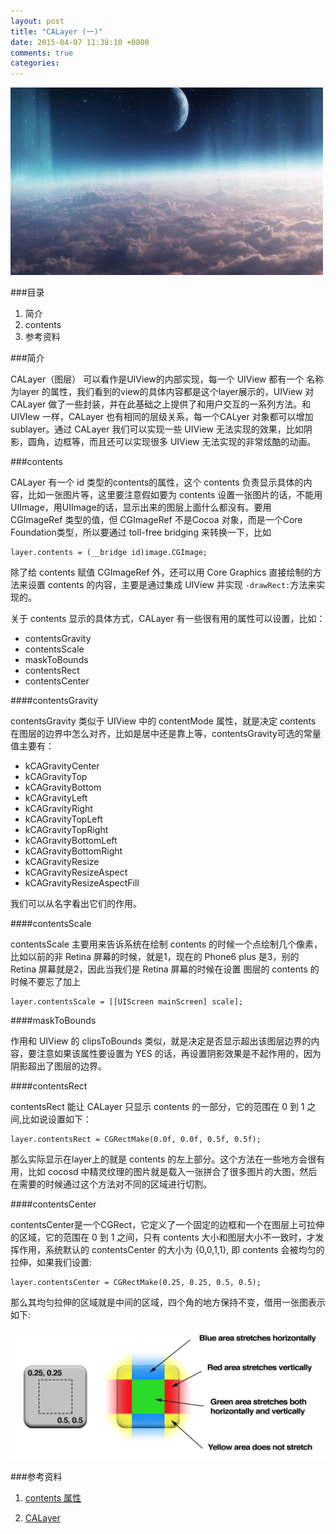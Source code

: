 ```yaml
---
layout: post
title: "CALayer (一)"
date: 2015-04-07 11:38:10 +0800
comments: true
categories: 
---
```

![](/images/201504071154.png)

###目录

1. 简介
2. contents
3. 参考资料

###简介

CALayer（图层） 可以看作是UIView的内部实现，每一个 UIView 都有一个 名称为layer 的属性，我们看到的view的具体内容都是这个layer展示的，UIView 对 CALayer 做了一些封装，并在此基础之上提供了和用户交互的一系列方法。和 UIVIew 一样，CALayer 也有相同的层级关系，每一个CALyer 对象都可以增加 sublayer。通过 CALayer 我们可以实现一些 UIView 无法实现的效果，比如阴影，圆角，边框等，而且还可以实现很多 UIView 无法实现的非常炫酷的动画。

###contents

CALayer 有一个 id 类型的contents的属性，这个 contents 负责显示具体的内容，比如一张图片等，这里要注意假如要为 contents 设置一张图片的话，不能用UIImage，用UIImage的话，显示出来的图层上面什么都没有。要用 CGImageRef 类型的值，但 CGImageRef 不是Cocoa 对象，而是一个Core Foundation类型，所以要通过 toll-free bridging 来转换一下，比如

```objc
layer.contents = (__bridge id)image.CGImage;
```
除了给 contents 赋值 CGImageRef 外，还可以用 Core Graphics 直接绘制的方法来设置 contents 的内容，主要是通过集成 UIView 并实现 `-drawRect:`方法来实现的。

关于 contents 显示的具体方式，CALayer 有一些很有用的属性可以设置，比如：

* contentsGravity
* contentsScale
* maskToBounds
* contentsRect
* contentsCenter


####contentsGravity

contentsGravity 类似于 UIView 中的 contentMode 属性，就是决定 contents 在图层的边界中怎么对齐，比如是居中还是靠上等，contentsGravity可选的常量值主要有：

* kCAGravityCenter
* kCAGravityTop
* kCAGravityBottom
* kCAGravityLeft
* kCAGravityRight
* kCAGravityTopLeft
* kCAGravityTopRight
* kCAGravityBottomLeft
* kCAGravityBottomRight
* kCAGravityResize
* kCAGravityResizeAspect
* kCAGravityResizeAspectFill

我们可以从名字看出它们的作用。

####contentsScale

contentsScale 主要用来告诉系统在绘制 contents 的时候一个点绘制几个像素，比如以前的非 Retina 屏幕的时候，就是1，现在的 Phone6 plus 是3，别的 Retina 屏幕就是2，因此当我们是 Retina 屏幕的时候在设置 图层的 contents 的时候不要忘了加上

```objc
layer.contentsScale = [[UIScreen mainScreen] scale];
```
####maskToBounds

作用和 UIView 的 clipsToBounds 类似，就是决定是否显示超出该图层边界的内容，要注意如果该属性要设置为 YES 的话，再设置阴影效果是不起作用的，因为阴影超出了图层的边界。

####contentsRect

contentsRect 能让 CALayer 只显示 contents 的一部分，它的范围在 0 到 1 之间,比如说设置如下：

```objc
layer.contentsRect = CGRectMake(0.0f, 0.0f, 0.5f, 0.5f);
```

那么实际显示在layer上的就是 contents 的左上部分。这个方法在一些地方会很有用，比如 cocosd 中精灵纹理的图片就是载入一张拼合了很多图片的大图，然后在需要的时候通过这个方法对不同的区域进行切割。

####contentsCenter

contentsCenter是一个CGRect，它定义了一个固定的边框和一个在图层上可拉伸的区域，它的范围在 0 到 1 之间，只有 contents 大小和图层大小不一致时，才发挥作用，系统默认的 contentsCenter 的大小为 {0,0,1,1}, 即 contents 会被均匀的拉伸，如果我们设置:

```objc
layer.contentsCenter = CGRectMake(0.25, 0.25, 0.5, 0.5);
```

那么其均匀拉伸的区域就是中间的区域，四个角的地方保持不变，借用一张图表示如下:

![](/images/contentsCenter.png)



###参考资料
1. [contents 属性](http://zsisme.gitbooks.io/ios-/content/chapter2/the-contents-image.html)

2. [CALayer](https://developer.apple.com/library/mac/documentation/GraphicsImaging/Reference/CALayer_class/index.html)
